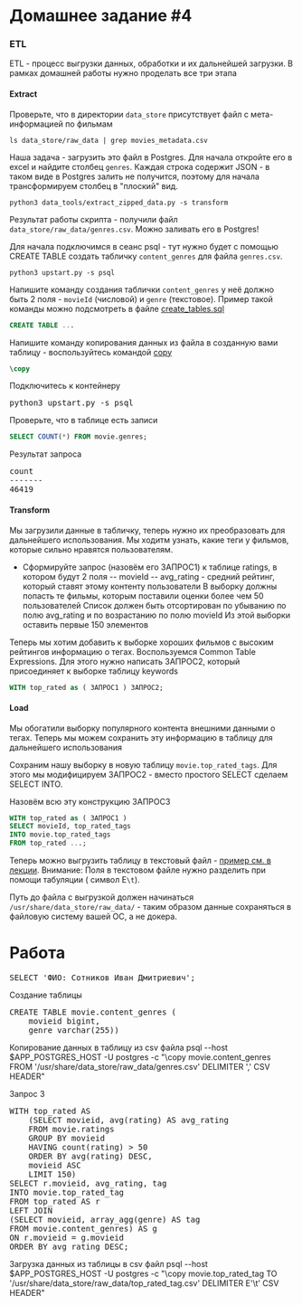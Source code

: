 # Домашнее задание #4

### ETL

ETL - процесс выгрузки данных, обработки и их дальнейшей загрузки. В рамках домашней работы нужно проделать все три этапа

#### Extract

Проверьте, что в директории `data_store` присутствует файл с мета-информацией по фильмам

```shell script
ls data_store/raw_data | grep movies_metadata.csv
```

Наша задача - загрузить это файл в Postgres. Для начала откройте его в excel и найдите столбец `genres`.
Каждая строка содержит JSON - в таком виде в Postgres залить не получится, поэтому для начала трансформируем столбец в "плоский" вид.

```shell script
python3 data_tools/extract_zipped_data.py -s transform
```

Результат работы скрипта - получили файл `data_store/raw_data/genres.csv`. Можно заливать его в Postgres!

Для начала подключимся в сеанс psql - тут нужно будет с помощью CREATE TABLE создать табличку `content_genres` для файла `genres.csv`.

```shell script
python3 upstart.py -s psql
``` 

Напишите команду создания таблички `content_genres` у неё должно быть 2 поля - `movieId` (числовой) и `genre` (текстовое).  Пример такой команды можно подсмотреть в файле [create_tables.sql](../docker_compose/postgres_host/create_tables.sql)
```sql
CREATE TABLE ...
```

Напишите команду копирования данных из файла в созданную вами таблицу - воспользуйтесь командой [copy](https://github.com/adzhumurat/data_management/blob/master/slides/postgres_db.md#data-importexport)
```sql
\copy
```

Подключитесь к контейнеру
<pre>
python3 upstart.py -s psql
</pre>

Проверьте, что в таблице есть записи
```sql
SELECT COUNT(*) FROM movie.genres;
```

Результат запроса
<pre>
count
-------
46419
</pre>

#### Transform

Мы загрузили данные в табличку, теперь нужно их преобразовать для дальнейшего использования. Мы ходитм узнать, какие теги у фильмов, которые сильно нравятся пользователям.

- Сформируйте запрос (назовём его ЗАПРОС1) к таблице ratings, в котором будут 2 поля
-- movieId
-- avg_rating - средний рейтинг, который ставят этому контенту пользователи
В выборку должны попасть те фильмы, которым поставили оценки более чем 50 пользователей
Список должен быть отсортирован по убыванию по полю avg_rating и по возрастанию по полю movieId
Из этой выборки оставить первые 150 элементов

Теперь мы хотим добавить к выборке хороших фильмов с высоким рейтингов информацию о тегах. Воспользуемся Common Table Expressions. Для этого нужно написать ЗАПРОС2, который присоединяет к выборке таблицу keywords

```sql
WITH top_rated as ( ЗАПРОС1 ) ЗАПРОС2;
```

#### Load

Мы обогатили выборку популярного контента внешними данными о тегах. Теперь мы можем сохранить эту информацию в таблицу для дальнейшего использования

Сохраним нашу выборку в новую таблицу `movie.top_rated_tags`. Для этого мы модифицируем ЗАПРОС2 - вместо простого SELECT сделаем SELECT INTO.

Назовём всю эту конструкцию ЗАПРОС3
```sql
WITH top_rated as ( ЗАПРОС1 )
SELECT movieId, top_rated_tags
INTO movie.top_rated_tags
FROM top_rated ...;
```

Теперь можно выгрузить таблицу в текстовый файл - [пример см. в лекции](https://github.com/adzhumurat/data_management/blob/master/slides/postgres_db.md#data-importexport).
Внимание: Поля в текстовом файле нужно разделить при помощи табуляции ( символ E`\t`).

Путь до файла с выгрузкой должен начинаться `/usr/share/data_store/raw_data/` - таким образом данные сохраняться в файловую систему вашей ОС, а не докера.
# Работа
<pre>
SELECT 'ФИО: Сотников Иван Дмитриевич';
</pre>
Создание таблицы
<pre>
CREATE TABLE movie.content_genres (
    movieid bigint,
    genre varchar(255))
</pre>
Копирование данных в таблицу из csv файла
psql --host $APP_POSTGRES_HOST -U postgres -c "\\copy movie.content_genres FROM '/usr/share/data_store/raw_data/genres.csv' DELIMITER ',' CSV HEADER"

Запрос 3
<pre>
WITH top_rated AS 
    (SELECT movieid, avg(rating) AS avg_rating
    FROM movie.ratings
    GROUP BY movieid
    HAVING count(rating) > 50
    ORDER BY avg(rating) DESC,
    movieid ASC
    LIMIT 150)
SELECT r.movieid, avg_rating, tag
INTO movie.top_rated_tag
FROM top_rated AS r
LEFT JOIN
(SELECT movieid, array_agg(genre) AS tag
FROM movie.content_genres) AS g
ON r.movieid = g.movieid
ORDER BY avg_rating DESC;
</pre>
Загрузка данных из таблицы в csv файл
psql --host $APP_POSTGRES_HOST -U postgres -c "\\copy movie.top_rated_tag TO '/usr/share/data_store/raw_data/top_rated_tag.csv' DELIMITER E'\t' CSV HEADER"
